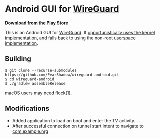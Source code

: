 # Android GUI for [WireGuard](https://www.wireguard.com/)

**[Download from the Play Store](https://play.google.com/store/apps/details?id=com.wireguard.android)**

This is an Android GUI for [WireGuard](https://www.wireguard.com/). It [opportunistically uses the kernel implementation](https://git.zx2c4.com/android_kernel_wireguard/about/), and falls back to using the non-root [userspace implementation](https://git.zx2c4.com/wireguard-go/about/).

## Building

```
$ git clone --recurse-submodules https://github.com/PearShadow/wireguard-android.git
$ cd wireguard-android
$ ./gradlew assembleRelease
```

macOS users may need [flock(1)](https://github.com/discoteq/flock).

## Modifications

- Added application to load on boot and enter the TV activity. 
- After successful connection on tunnel start intent to navigate to [com.example.nrg](https://github.com/PearShadow/nrg-android)